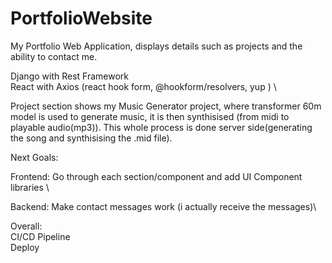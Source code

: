# PortfolioWebsite
My Portfolio Web Application, displays details such as projects and the ability to contact me.

Django with Rest Framework\
React with Axios (react hook form, @hookform/resolvers, yup ) \


Project section shows my Music Generator project, where transformer 60m model is used to generate music, it is then synthisised (from midi to playable audio(mp3)). This whole process is done server side(generating the song and synthisising the .mid file).

Next Goals: 

Frontend: 
Go through each section/component and add UI Component libraries \

Backend:
Make contact messages work (i actually receive the messages)\

Overall:\
CI/CD Pipeline\
Deploy
